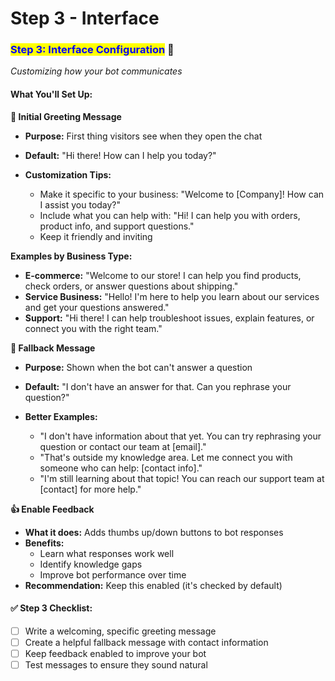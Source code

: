 # Step 3  - Interface

### <mark style="color:blue;">Step 3: Interface Configuration</mark> 💬

_Customizing how your bot communicates_

#### **What You'll Set Up:**

**👋 Initial Greeting Message**

* **Purpose:** First thing visitors see when they open the chat
* **Default:** "Hi there! How can I help you today?"
*   **Customization Tips:**

    * Make it specific to your business: "Welcome to \[Company]! How can I assist you today?"
    * Include what you can help with: "Hi! I can help you with orders, product info, and support questions."
    * Keep it friendly and inviting



**Examples by Business Type:**

* **E-commerce:** "Welcome to our store! I can help you find products, check orders, or answer questions about shipping."
* **Service Business:** "Hello! I'm here to help you learn about our services and get your questions answered."
* **Support:** "Hi there! I can help troubleshoot issues, explain features, or connect you with the right team."



**🤔 Fallback Message**

* **Purpose:** Shown when the bot can't answer a question
* **Default:** "I don't have an answer for that. Can you rephrase your question?"
*   **Better Examples:**

    * "I don't have information about that yet. You can try rephrasing your question or contact our team at \[email]."
    * "That's outside my knowledge area. Let me connect you with someone who can help: \[contact info]."
    * "I'm still learning about that topic! You can reach our support team at \[contact] for more help."



**👍 Enable Feedback**

* **What it does:** Adds thumbs up/down buttons to bot responses
* **Benefits:**
  * Learn what responses work well
  * Identify knowledge gaps
  * Improve bot performance over time
* **Recommendation:** Keep this enabled (it's checked by default)



#### **✅ Step 3 Checklist:**

* [ ] Write a welcoming, specific greeting message
* [ ] Create a helpful fallback message with contact information
* [ ] Keep feedback enabled to improve your bot
* [ ] Test messages to ensure they sound natural
